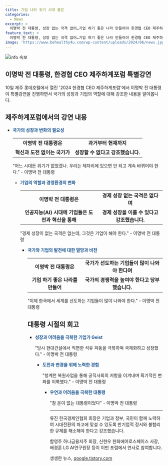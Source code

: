 ```yaml
---
title: 기업 나라 위기 시대 좋은
categories:
  - News
excerpt: >
  이명박 전 대통령, 성장 없는 국격 없어…기업 하기 좋은 나라 만들어야 한경협 CEO 제주하계포럼 특별강연 10일 제주 롯데호텔에서 열린 2024 한경협 CEO 제주하계포럼에서 이명박 전 대통령은 대한민국은 과거 어느 시대든 혁신과 도전 없이는 오늘에 이를 수 없었다며 경제 성장의 중요성을 강조하고, 자신의 대통령 시절을 돌아보며 운이 없고 불행한 대통령이었다고 회고했다. 류진 한국경제인협회 회장과 함영주 하나금융지주 회장 등도 역사의 변곡점에서 정부와 기업, 국민이 협력해야 한다고 강조했다.
feature_text: >
  이명박 전 대통령, 성장 없는 국격 없어…기업 하기 좋은 나라 만들어야 한경협 CEO 제주하계포럼 특별강연 10일 제주 롯데호텔에서 열린 2024 한경협 CEO 제주하계포럼에서 이명박 전 대통령은 대한민국은 과거 어느 시대든 혁신과 도전 없이는 오늘에 이를 수 없었다며 경제 성장의 중요성을 강조하고, 자신의 대통령 시절을 돌아보며 운이 없고 불행한 대통령이었다고 회고했다. 류진 한국경제인협회 회장과 함영주 하나금융지주 회장 등도 역사의 변곡점에서 정부와 기업, 국민이 협력해야 한다고 강조했다.
image: 'https://www.behealthy4u.com/wp-content/uploads/2024/06/news.jpg'
---
```


<p><img src="https://www.behealthy4u.com/wp-content/uploads/2024/06/news.jpg" alt="info 속보" /></p>

<h2 data-ke-size="size26">이명박 전 대통령, 한경협 CEO 제주하계포럼 특별강연</h2>

<p data-ke-size="size16">10일 제주 롯데호텔에서 열린 '2024 한경협 CEO 제주하계포럼'에서 이명박 전 대통령이 특별강연을 진행하면서 국가의 성장과 기업의 역할에 대해 강조한 내용을 알아봅니다.</p>

<h2 data-ke-size="size25">제주하계포럼에서의 강연 내용</h2>

<p><ul>
<li><b><span style="color: #1a5490;">국가의 성장과 변화의 필요성</span></b></li></p>

<table>
<tbody>
<tr>
<td style="text-align: center; height: 17px;"><b>이명박 전 대통령은</b></td>
<td style="text-align: center; height: 17px;"><b>과거부터 현재까지</b></td>
</tr>
<tr>
<td style="text-align: center; height: 17px;"><b>혁신과 도전 없이는 국가가</b></td>
<td style="text-align: center; height: 17px;"><b>성장할 수 없다고 강조했습니다.</b></td>
</tr>
</tbody>
</table>

<p data-ke-size="size16">"어느 시대든 위기가 없었겠나. 우리는 제자리에 있으면 안 되고 계속 바뀌어야 한다." - 이명박 전 대통령</p>

<p><ul>
<li><b><span style="color: #1a5490;">기업의 역할과 경영환경의 변화</span></b></li></p>

<table>
<tbody>
<tr>
<td style="text-align: center; height: 17px;"><b>이명박 전 대통령은</b></td>
<td style="text-align: center; height: 17px;"><b>경제 성장 없는 국격은 없다며</b></td>
</tr>
<tr>
<td style="text-align: center; height: 17px;"><b>인공지능(AI) 시대에 기업들은 도전과 혁신을 통해</b></td>
<td style="text-align: center; height: 17px;"><b>경제 성장을 이룰 수 있다고 강조했습니다.</b></td>
</tr>
</tbody>
</table>

<p data-ke-size="size16">"경제 성장이 없는 국격은 없는데, 그것은 기업이 해야 한다." - 이명박 전 대통령</p>

<p><ul>
<li><b><span style="color: #1a5490;">국가와 기업의 발전에 대한 열망과 비전</span></b></li></p>

<table>
<tbody>
<tr>
<td style="text-align: center; height: 17px;"><b>이명박 전 대통령은</b></td>
<td style="text-align: center; height: 17px;"><b>국가가 선도하는 기업들이 많이 나와야 한다며</b></td>
</tr>
<tr>
<td style="text-align: center; height: 17px;"><b>기업 하기 좋은 나라를 만들어</b></td>
<td style="text-align: center; height: 17px;"><b>국가의 경쟁력을 높여야 한다고 당부했습니다.</b></td>
</tr>
</tbody>
</table>

<p data-ke-size="size16">"이제 한국에서 세계를 선도하는 기업들이 많이 나와야 한다." - 이명박 전 대통령</p>

<h2 data-ke-size="size25">대통령 시절의 회고</h2>

<p><ul>
<li><b><span style="color: #1a5490;">성장과 어려움을 극복한 기업가 Geist</span></b></li></p>

<p data-ke-size="size16">"당시 현대건설에서 직면한 석유 파동을 극복하며 국제화하고 성장했다." - 이명박 전 대통령</p>

<p><ul>
<li><b><span style="color: #1a5490;">도전과 변경을 위해 노력한 경험</span></b></li></p>

<p data-ke-size="size16">"청계천 복원사업을 통해 공직사회의 저항을 이겨내며 획기적인 변화를 이룩했다." - 이명박 전 대통령</p>

<p><ul>
<li><b><span style="color: #1a5490;">우연과 어려움을 극복한 대통령</span></b></li></p>

<p data-ke-size="size16">"참 운이 없는 대통령이었다" - 이명박 전 대통령</p>

<hr>

<p data-ke-size="size16">류진 한국경제인협회 회장은 기업과 정부, 국민이 함께 노력하여 시대전환의 파고에 맞설 수 있도록 반기업적 정서와 불합리한 규제를 해소해야 한다고 강조했습니다.</p>

<p data-ke-size="size16">함영주 하나금융지주 회장, 신현우 한화에어로스페이스 사장, 배경훈 LG AI연구원장 등이 이번 포럼에서 연사로 참여합니다.</p>
생생한 뉴스, <a href="https://qoogle.tistory.com" rel="dofollow">qoogle.tistory.com</a>



